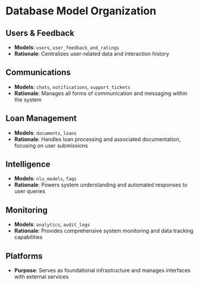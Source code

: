 # Database Model Organization

## Users & Feedback
- **Models**: `users`, `user_feedback_and_ratings`
- **Rationale**: Centralizes user-related data and interaction history

## Communications
- **Models**: `chats`, `notifications`, `support_tickets`
- **Rationale**: Manages all forms of communication and messaging within the system

## Loan Management
- **Models**: `documents`, `loans`
- **Rationale**: Handles loan processing and associated documentation, focusing on user submissions

## Intelligence
- **Models**: `nlu_models`, `faqs`
- **Rationale**: Powers system understanding and automated responses to user queries

## Monitoring
- **Models**: `analytics`, `audit_logs`
- **Rationale**: Provides comprehensive system monitoring and data tracking capabilities

## Platforms
- **Purpose**: Serves as foundational infrastructure and manages interfaces with external services
